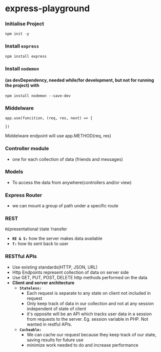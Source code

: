 # express-playground

### Initialise Project 
```
npm init -y
```

### Install **`express`** 
```
npm install express
```

### Install **`nodemon`** 
#### (as devDependency, needed while/for development, but not for running the project) with 
```
npm install nodemon --save-dev
```

### Middelware
```
app.use(funcition, (req, res, next) => {

})
```
Middelware endpoint will use app.METHOD(req, res)

### Controller module
- one for each collection of data (friends and messages)

### Models
- To access the data from anywhere(controllers and/or view)

### Express Router
- we can mount a group of path under a specific route

### REST 
`RE`presentational `S`tate `T`ransfer
- **`RE & S:`** how the server makes data available
- **`T:`** how its sent back to user

### RESTful APIs
- Use existing standards(HTTP, JSON, URL)
- Http Endpoints represent collection of data on server side
- Use GET, PUT, POST, DELETE http methods performed on the data
- **Client and server architecture**
    - **`Stateless:`** 
        - Each request is separate to any state on client not included in request
        - Only keep track of data in our collection and not at any session independent of state of client
        - it's opposite will be an API which tracks user data in a session from requests to the server. Eg. session variable in PHP. Not wanted in restful APIs.
    - **`Cacheable:`**
        - We can cache our request because they keep track of our state, saving results for future use
        - minimize work needed to do and increase performance
